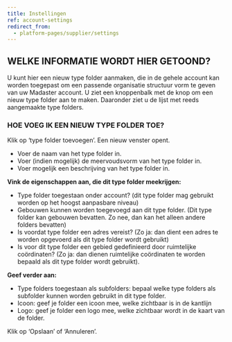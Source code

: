 ```yaml
---
title: Instellingen
ref: account-settings
redirect_from:
  - platform-pages/supplier/settings
---
```


## WELKE INFORMATIE WORDT HIER GETOOND?
U kunt hier een nieuw type folder aanmaken, die in de gehele account kan worden toegepast om een passende organisatie structuur vorm te geven van uw Madaster account. U ziet een knoppenbalk met de knop om een nieuw type folder aan te maken. Daaronder ziet u de lijst met reeds aangemaakte type folders.


### HOE VOEG IK EEN NIEUW TYPE FOLDER TOE?
Klik op ‘type folder toevoegen’. Een nieuw venster opent.

- Voer de naam van het type folder in.
- Voer (indien mogelijk) de meervoudsvorm van het type folder in.
- Voer mogelijk een beschrijving van het type folder in.

**Vink de eigenschappen aan, die dit type folder meekrijgen:**
- Type folder toegestaan onder account? (dit type folder mag gebruikt worden op het hoogst aanpasbare niveau)
- Gebouwen kunnen worden toegevoegd  aan dit type folder. (Dit type folder kan gebouwen bevatten. Zo nee, dan kan het alleen andere folders bevatten)
- Is voordat type folder een adres vereist? (Zo ja: dan dient een adres te worden opgevoerd als dit type folder wordt gebruikt)
- Is voor dit type folder een gebied gedefinieerd door ruimtelijke coördinaten? (Zo ja: dan dienen ruimtelijke coördinaten te worden bepaald als dit type folder wordt gebruikt).

**Geef verder aan:**
- Type folders toegestaan als subfolders: bepaal welke type folders als subfolder kunnen worden gebruikt in dit type folder.
- Icoon: geef je folder een icoon mee, welke zichtbaar is in de kantlijn
- Logo: geef je folder een logo mee, welke zichtbaar wordt in de kaart van de folder.

Klik op ‘Opslaan’ of ‘Annuleren’.
